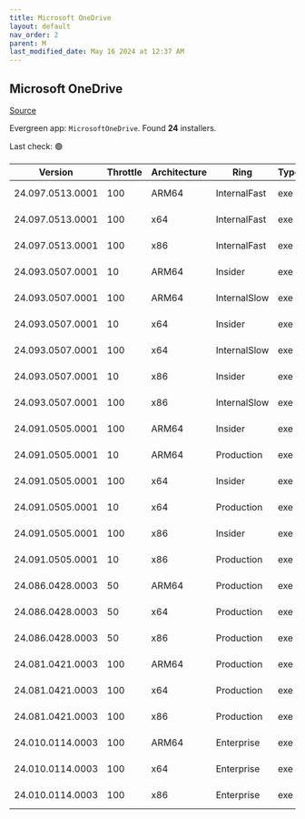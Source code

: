 ```yaml
---
title: Microsoft OneDrive
layout: default
nav_order: 2
parent: M
last_modified_date: May 16 2024 at 12:37 AM
---
```


## Microsoft OneDrive

[Source](https://onedrive.live.com/)

Evergreen app: `MicrosoftOneDrive`. Found **24** installers.

Last check: 🟢

| Version          | Throttle | Architecture | Ring         | Type | Sha256                                                           | URI                                                                                                                                                                  |
| ---------------- | -------- | ------------ | ------------ | ---- | ---------------------------------------------------------------- | -------------------------------------------------------------------------------------------------------------------------------------------------------------------- |
| 24.097.0513.0001 | 100      | ARM64        | InternalFast | exe  | 801b5cdeac69c00807c9af543d880f8e38f1ba8ae4a95b1fab4f0434625050da | [https://oneclient.sfx.ms/Win/Installers/24.097.0513.0001/arm64/OneDriveSetup.exe](https://oneclient.sfx.ms/Win/Installers/24.097.0513.0001/arm64/OneDriveSetup.exe) |
| 24.097.0513.0001 | 100      | x64          | InternalFast | exe  | 1d8c5eeb2b1a5c7b5330e14c95066cd32bb56676b2831c60a1ea78cbfdd93d5e | [https://oneclient.sfx.ms/Win/Installers/24.097.0513.0001/amd64/OneDriveSetup.exe](https://oneclient.sfx.ms/Win/Installers/24.097.0513.0001/amd64/OneDriveSetup.exe) |
| 24.097.0513.0001 | 100      | x86          | InternalFast | exe  | b4ade9cf10e1de4c8c697dff115f79b71677c1d2e90f2008bcbc4e2f019999ac | [https://oneclient.sfx.ms/Win/Installers/24.097.0513.0001/OneDriveSetup.exe](https://oneclient.sfx.ms/Win/Installers/24.097.0513.0001/OneDriveSetup.exe)             |
| 24.093.0507.0001 | 10       | ARM64        | Insider      | exe  | d6de1081355c8bfda7512ac453a185e448f73e8f8c1c8ca1d3e03be97ca1a838 | [https://oneclient.sfx.ms/Win/Installers/24.093.0507.0001/arm64/OneDriveSetup.exe](https://oneclient.sfx.ms/Win/Installers/24.093.0507.0001/arm64/OneDriveSetup.exe) |
| 24.093.0507.0001 | 100      | ARM64        | InternalSlow | exe  | d6de1081355c8bfda7512ac453a185e448f73e8f8c1c8ca1d3e03be97ca1a838 | [https://oneclient.sfx.ms/Win/Installers/24.093.0507.0001/arm64/OneDriveSetup.exe](https://oneclient.sfx.ms/Win/Installers/24.093.0507.0001/arm64/OneDriveSetup.exe) |
| 24.093.0507.0001 | 10       | x64          | Insider      | exe  | 6d1ba58ce35bf8a3e26740c529d44e6c66b2a627d0550ff8b352ff50d4983a83 | [https://oneclient.sfx.ms/Win/Installers/24.093.0507.0001/amd64/OneDriveSetup.exe](https://oneclient.sfx.ms/Win/Installers/24.093.0507.0001/amd64/OneDriveSetup.exe) |
| 24.093.0507.0001 | 100      | x64          | InternalSlow | exe  | 6d1ba58ce35bf8a3e26740c529d44e6c66b2a627d0550ff8b352ff50d4983a83 | [https://oneclient.sfx.ms/Win/Installers/24.093.0507.0001/amd64/OneDriveSetup.exe](https://oneclient.sfx.ms/Win/Installers/24.093.0507.0001/amd64/OneDriveSetup.exe) |
| 24.093.0507.0001 | 10       | x86          | Insider      | exe  | 1fd7f33fd701e4c1d141e039f5a6dc9975e34cb3491dc0b21bbf4c6f834cc533 | [https://oneclient.sfx.ms/Win/Installers/24.093.0507.0001/OneDriveSetup.exe](https://oneclient.sfx.ms/Win/Installers/24.093.0507.0001/OneDriveSetup.exe)             |
| 24.093.0507.0001 | 100      | x86          | InternalSlow | exe  | 1fd7f33fd701e4c1d141e039f5a6dc9975e34cb3491dc0b21bbf4c6f834cc533 | [https://oneclient.sfx.ms/Win/Installers/24.093.0507.0001/OneDriveSetup.exe](https://oneclient.sfx.ms/Win/Installers/24.093.0507.0001/OneDriveSetup.exe)             |
| 24.091.0505.0001 | 100      | ARM64        | Insider      | exe  | eb6dd123b4853951bdf2a2c61ff5beceae7d23878903cbe06721b401bd445f81 | [https://oneclient.sfx.ms/Win/Installers/24.091.0505.0001/arm64/OneDriveSetup.exe](https://oneclient.sfx.ms/Win/Installers/24.091.0505.0001/arm64/OneDriveSetup.exe) |
| 24.091.0505.0001 | 10       | ARM64        | Production   | exe  | eb6dd123b4853951bdf2a2c61ff5beceae7d23878903cbe06721b401bd445f81 | [https://oneclient.sfx.ms/Win/Installers/24.091.0505.0001/arm64/OneDriveSetup.exe](https://oneclient.sfx.ms/Win/Installers/24.091.0505.0001/arm64/OneDriveSetup.exe) |
| 24.091.0505.0001 | 100      | x64          | Insider      | exe  | 1f300f75b257845c27c1009f6ae89bca8f36d5b9896aef4e9508af2b4489277f | [https://oneclient.sfx.ms/Win/Installers/24.091.0505.0001/amd64/OneDriveSetup.exe](https://oneclient.sfx.ms/Win/Installers/24.091.0505.0001/amd64/OneDriveSetup.exe) |
| 24.091.0505.0001 | 10       | x64          | Production   | exe  | 1f300f75b257845c27c1009f6ae89bca8f36d5b9896aef4e9508af2b4489277f | [https://oneclient.sfx.ms/Win/Installers/24.091.0505.0001/amd64/OneDriveSetup.exe](https://oneclient.sfx.ms/Win/Installers/24.091.0505.0001/amd64/OneDriveSetup.exe) |
| 24.091.0505.0001 | 100      | x86          | Insider      | exe  | 75e3aa92353de57302bb5811238afdc911a1022d21f4380c3a138537eaff60fd | [https://oneclient.sfx.ms/Win/Installers/24.091.0505.0001/OneDriveSetup.exe](https://oneclient.sfx.ms/Win/Installers/24.091.0505.0001/OneDriveSetup.exe)             |
| 24.091.0505.0001 | 10       | x86          | Production   | exe  | 75e3aa92353de57302bb5811238afdc911a1022d21f4380c3a138537eaff60fd | [https://oneclient.sfx.ms/Win/Installers/24.091.0505.0001/OneDriveSetup.exe](https://oneclient.sfx.ms/Win/Installers/24.091.0505.0001/OneDriveSetup.exe)             |
| 24.086.0428.0003 | 50       | ARM64        | Production   | exe  | 88f84aca3925fe09e1c268c1ae76bf2c297d69987ba4706e586717cbfa496f1c | [https://oneclient.sfx.ms/Win/Installers/24.086.0428.0003/arm64/OneDriveSetup.exe](https://oneclient.sfx.ms/Win/Installers/24.086.0428.0003/arm64/OneDriveSetup.exe) |
| 24.086.0428.0003 | 50       | x64          | Production   | exe  | 550091713d050c2a2e4242d59aa8a84e596d788e05883f11a2639224af071002 | [https://oneclient.sfx.ms/Win/Installers/24.086.0428.0003/amd64/OneDriveSetup.exe](https://oneclient.sfx.ms/Win/Installers/24.086.0428.0003/amd64/OneDriveSetup.exe) |
| 24.086.0428.0003 | 50       | x86          | Production   | exe  | 37d35d41d5265b7d5c2531e9af957abb99b72cfeedfd4fb0443ace5b0da8a76f | [https://oneclient.sfx.ms/Win/Installers/24.086.0428.0003/OneDriveSetup.exe](https://oneclient.sfx.ms/Win/Installers/24.086.0428.0003/OneDriveSetup.exe)             |
| 24.081.0421.0003 | 100      | ARM64        | Production   | exe  | 83ee64f8df2a034e32a138ad585227b448315adeaedee4d9ffa08faad598a4ba | [https://oneclient.sfx.ms/Win/Installers/24.081.0421.0003/arm64/OneDriveSetup.exe](https://oneclient.sfx.ms/Win/Installers/24.081.0421.0003/arm64/OneDriveSetup.exe) |
| 24.081.0421.0003 | 100      | x64          | Production   | exe  | 3bc005821a125c1e4caf0f1cb26423fbae83d07a2d020a86560951aa18617a70 | [https://oneclient.sfx.ms/Win/Installers/24.081.0421.0003/amd64/OneDriveSetup.exe](https://oneclient.sfx.ms/Win/Installers/24.081.0421.0003/amd64/OneDriveSetup.exe) |
| 24.081.0421.0003 | 100      | x86          | Production   | exe  | 5671f34527b5c76df10faef510211c16e58cfec0dec739f763504f73072cffd4 | [https://oneclient.sfx.ms/Win/Installers/24.081.0421.0003/OneDriveSetup.exe](https://oneclient.sfx.ms/Win/Installers/24.081.0421.0003/OneDriveSetup.exe)             |
| 24.010.0114.0003 | 100      | ARM64        | Enterprise   | exe  | 4959404b563a9813bd2e6ee361aad266135165676003db76dc173671f12cc390 | [https://oneclient.sfx.ms/Win/Installers/24.010.0114.0003/arm64/OneDriveSetup.exe](https://oneclient.sfx.ms/Win/Installers/24.010.0114.0003/arm64/OneDriveSetup.exe) |
| 24.010.0114.0003 | 100      | x64          | Enterprise   | exe  | 6d02a25e10f441976e856d9672c174a5c2e3f9966eca2934f2f701c00d2bfbf6 | [https://oneclient.sfx.ms/Win/Installers/24.010.0114.0003/amd64/OneDriveSetup.exe](https://oneclient.sfx.ms/Win/Installers/24.010.0114.0003/amd64/OneDriveSetup.exe) |
| 24.010.0114.0003 | 100      | x86          | Enterprise   | exe  | 18c63fb18ead14f73d690567c7854375214cf9e34fae721f78fe4fc86f64d4cf | [https://oneclient.sfx.ms/Win/Installers/24.010.0114.0003/OneDriveSetup.exe](https://oneclient.sfx.ms/Win/Installers/24.010.0114.0003/OneDriveSetup.exe)             |
